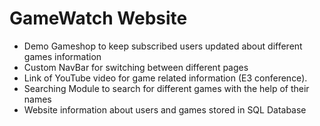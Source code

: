 # GameWatch Website

* Demo Gameshop to keep subscribed users updated about different games information
* Custom NavBar for switching between different pages
* Link of YouTube video for game related information (E3 conference).
* Searching Module to search for different games with the help of their names
* Website information about users and games stored in SQL Database